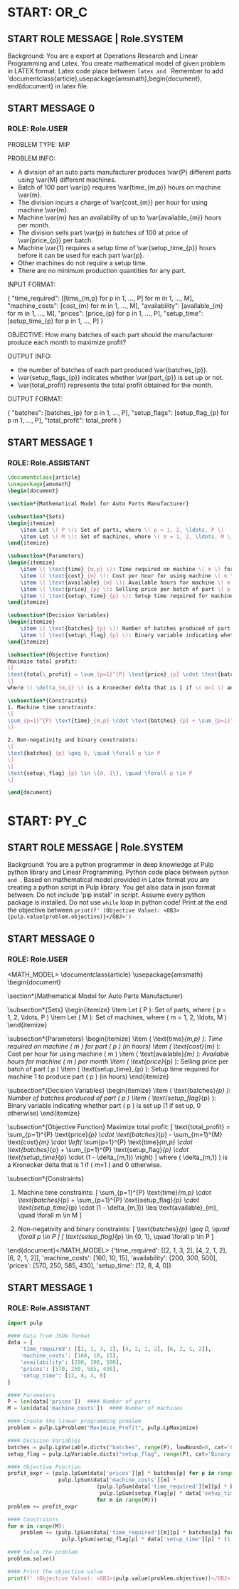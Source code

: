 # START: OR_C 
## START ROLE MESSAGE | Role.SYSTEM 
Background: You are a expert at Operations Research and Linear Programming and Latex. You create mathematical model of given problem in LATEX format. Latex code place between ```latex and ``` Remember to add 'documentclass{article},usepackage{amsmath},begin{document}, end{document} in latex file. 
## START MESSAGE 0 
### ROLE: Role.USER
<DESCRIPTION>
PROBLEM TYPE: MIP

PROBLEM INFO:

- A division of an auto parts manufacturer produces \var{P} different parts using \var{M} different machines.
- Batch of 100 part \var{p} requires \var{time_{m,p}} hours on machine \var{m}.
- The division incurs a charge of \var{cost_{m}} per hour for using machine \var{m}.
- Machine \var{m} has an availability of up to \var{available_{m}} hours per month.
- The division sells part \var{p} in batches of 100 at price of \var{price_{p}} per batch.
- Machine \var{1} requires a setup time of \var{setup_time_{p}} hours before it can be used for each part \var{p}.
- Other machines do not require a setup time.
- There are no minimum production quantities for any part.

INPUT FORMAT: 

{
    "time_required": [[time_{m,p} for p in 1, ..., P] for m in 1, ..., M],
    "machine_costs": [cost_{m} for m in 1, ..., M],
    "availability": [available_{m} for m in 1, ..., M],
    "prices": [price_{p} for p in 1, ..., P],
    "setup_time": [setup_time_{p} for p in 1, ..., P]
}

OBJECTIVE: How many batches of each part should the manufacturer produce each month to maximize profit?

OUTPUT INFO:

- the number of batches of each part produced \var{batches_{p}}.
- \var{setup_flags_{p}} indicates whether \var{part_{p}} is set up or not.
- \var{total_profit} represents the total profit obtained for the month.

OUTPUT FORMAT:

{
    "batches": [batches_{p} for p in 1, ..., P],
    "setup_flags": [setup_flag_{p} for p in 1, ..., P],
    "total_profit": total_profit
}
</DESCRIPTION>


## START MESSAGE 1 
### ROLE: Role.ASSISTANT
```latex
\documentclass{article}
\usepackage{amsmath}
\begin{document}

\section*{Mathematical Model for Auto Parts Manufacturer}

\subsection*{Sets}
\begin{itemize}
    \item Let \( P \): Set of parts, where \( p = 1, 2, \ldots, P \)
    \item Let \( M \): Set of machines, where \( m = 1, 2, \ldots, M \)
\end{itemize}

\subsection*{Parameters}
\begin{itemize}
    \item \( \text{time}_{m,p} \): Time required on machine \( m \) for part \( p \) (in hours)
    \item \( \text{cost}_{m} \): Cost per hour for using machine \( m \)
    \item \( \text{available}_{m} \): Available hours for machine \( m \) per month
    \item \( \text{price}_{p} \): Selling price per batch of part \( p \)
    \item \( \text{setup\_time}_{p} \): Setup time required for machine 1 to produce part \( p \) (in hours)
\end{itemize}

\subsection*{Decision Variables}
\begin{itemize}
    \item \( \text{batches}_{p} \): Number of batches produced of part \( p \)
    \item \( \text{setup\_flag}_{p} \): Binary variable indicating whether part \( p \) is set up (1 if set up, 0 otherwise)
\end{itemize}

\subsection*{Objective Function}
Maximize total profit:
\[
\text{total\_profit} = \sum_{p=1}^{P} \text{price}_{p} \cdot \text{batches}_{p} - \sum_{m=1}^{M} \text{cost}_{m} \cdot \left( \sum_{p=1}^{P} \text{time}_{m,p} \cdot \text{batches}_{p} + \sum_{p=1}^{P} \text{setup\_flag}_{p} \cdot \text{setup\_time}_{p} \cdot (1 - \delta_{m,1}) \right)
\]
where \( \delta_{m,1} \) is a Kronecker delta that is 1 if \( m=1 \) and 0 otherwise.

\subsection*{Constraints}
1. Machine time constraints:
\[
\sum_{p=1}^{P} \text{time}_{m,p} \cdot \text{batches}_{p} + \sum_{p=1}^{P} \text{setup\_flag}_{p} \cdot \text{setup\_time}_{p} \cdot (1 - \delta_{m,1}) \leq \text{available}_{m}, \quad \forall m \in M
\]

2. Non-negativity and binary constraints:
\[
\text{batches}_{p} \geq 0, \quad \forall p \in P
\]
\[
\text{setup\_flag}_{p} \in \{0, 1\}, \quad \forall p \in P
\]

\end{document}
```

# START: PY_C 
## START ROLE MESSAGE | Role.SYSTEM 
Background: You are a python programmer in deep knowledge at Pulp python library and Linear Programming. Python code place between ```python and ```. Based on mathematical model provided in Latex format you are creating a python script in Pulp library. You get also data in json format between: <DATA></DATA> Do not include 'pip install' in script. Assume every python package is installed. Do not use `while` loop in python code! Print at the end the objective between <OBJ></OBJ> `print(f' (Objective Value): <OBJ>{pulp.value(problem.objective)}</OBJ>')` 
## START MESSAGE 0 
### ROLE: Role.USER
<MATH_MODEL>
\documentclass{article}
\usepackage{amsmath}
\begin{document}

\section*{Mathematical Model for Auto Parts Manufacturer}

\subsection*{Sets}
\begin{itemize}
    \item Let \( P \): Set of parts, where \( p = 1, 2, \ldots, P \)
    \item Let \( M \): Set of machines, where \( m = 1, 2, \ldots, M \)
\end{itemize}

\subsection*{Parameters}
\begin{itemize}
    \item \( \text{time}_{m,p} \): Time required on machine \( m \) for part \( p \) (in hours)
    \item \( \text{cost}_{m} \): Cost per hour for using machine \( m \)
    \item \( \text{available}_{m} \): Available hours for machine \( m \) per month
    \item \( \text{price}_{p} \): Selling price per batch of part \( p \)
    \item \( \text{setup\_time}_{p} \): Setup time required for machine 1 to produce part \( p \) (in hours)
\end{itemize}

\subsection*{Decision Variables}
\begin{itemize}
    \item \( \text{batches}_{p} \): Number of batches produced of part \( p \)
    \item \( \text{setup\_flag}_{p} \): Binary variable indicating whether part \( p \) is set up (1 if set up, 0 otherwise)
\end{itemize}

\subsection*{Objective Function}
Maximize total profit:
\[
\text{total\_profit} = \sum_{p=1}^{P} \text{price}_{p} \cdot \text{batches}_{p} - \sum_{m=1}^{M} \text{cost}_{m} \cdot \left( \sum_{p=1}^{P} \text{time}_{m,p} \cdot \text{batches}_{p} + \sum_{p=1}^{P} \text{setup\_flag}_{p} \cdot \text{setup\_time}_{p} \cdot (1 - \delta_{m,1}) \right)
\]
where \( \delta_{m,1} \) is a Kronecker delta that is 1 if \( m=1 \) and 0 otherwise.

\subsection*{Constraints}
1. Machine time constraints:
\[
\sum_{p=1}^{P} \text{time}_{m,p} \cdot \text{batches}_{p} + \sum_{p=1}^{P} \text{setup\_flag}_{p} \cdot \text{setup\_time}_{p} \cdot (1 - \delta_{m,1}) \leq \text{available}_{m}, \quad \forall m \in M
\]

2. Non-negativity and binary constraints:
\[
\text{batches}_{p} \geq 0, \quad \forall p \in P
\]
\[
\text{setup\_flag}_{p} \in \{0, 1\}, \quad \forall p \in P
\]

\end{document}</MATH_MODEL>
<DATA>
{'time_required': [[2, 1, 3, 2], [4, 2, 1, 2], [6, 2, 1, 2]], 'machine_costs': [160, 10, 15], 'availability': [200, 300, 500], 'prices': [570, 250, 585, 430], 'setup_time': [12, 8, 4, 0]}</DATA>


## START MESSAGE 1 
### ROLE: Role.ASSISTANT
```python
import pulp

#### Data from JSON format
data = {
    'time_required': [[2, 1, 3, 2], [4, 2, 1, 2], [6, 2, 1, 2]],
    'machine_costs': [160, 10, 15],
    'availability': [200, 300, 500],
    'prices': [570, 250, 585, 430],
    'setup_time': [12, 8, 4, 0]
}

#### Parameters
P = len(data['prices'])  #### Number of parts
M = len(data['machine_costs'])  #### Number of machines

#### Create the linear programming problem
problem = pulp.LpProblem("Maximize_Profit", pulp.LpMaximize)

#### Decision Variables
batches = pulp.LpVariable.dicts("batches", range(P), lowBound=0, cat='Continuous')
setup_flag = pulp.LpVariable.dicts("setup_flag", range(P), cat='Binary')

#### Objective Function
profit_expr = (pulp.lpSum(data['prices'][p] * batches[p] for p in range(P)) -
                pulp.lpSum(data['machine_costs'][m] * 
                            (pulp.lpSum(data['time_required'][m][p] * batches[p] for p in range(P)) +
                             pulp.lpSum(setup_flag[p] * data['setup_time'][p] * (1 - (1 if m == 0 else 0)) for p in range(P)))
                            for m in range(M)))
problem += profit_expr

#### Constraints
for m in range(M):
    problem += (pulp.lpSum(data['time_required'][m][p] * batches[p] for p in range(P)) +
                 pulp.lpSum(setup_flag[p] * data['setup_time'][p] * (1 - (1 if m == 0 else 0)) for p in range(P)) <= data['availability'][m])

#### Solve the problem
problem.solve()

#### Print the objective value
print(f' (Objective Value): <OBJ>{pulp.value(problem.objective)}</OBJ>')
```

